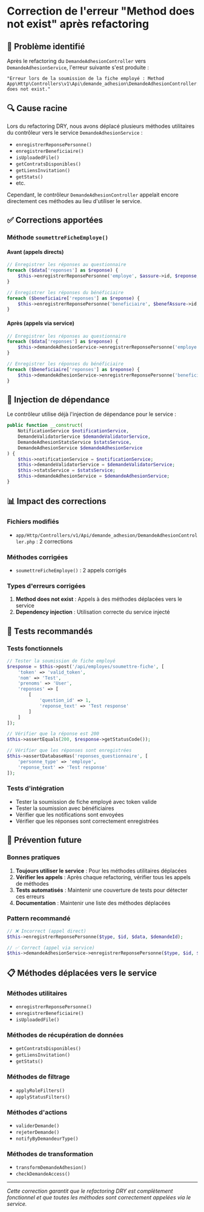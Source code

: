 # Correction de l'erreur "Method does not exist" après refactoring

## 🐛 Problème identifié

Après le refactoring du `DemandeAdhesionController` vers `DemandeAdhesionService`, l'erreur suivante s'est produite :

```
"Erreur lors de la soumission de la fiche employé : Method App\Http\Controllers\v1\Api\demande_adhesion\DemandeAdhesionController::enregistrerReponsePersonne does not exist."
```

## 🔍 Cause racine

Lors du refactoring DRY, nous avons déplacé plusieurs méthodes utilitaires du contrôleur vers le service `DemandeAdhesionService` :

- `enregistrerReponsePersonne()`
- `enregistrerBeneficiaire()`
- `isUploadedFile()`
- `getContratsDisponibles()`
- `getLiensInvitation()`
- `getStats()`
- etc.

Cependant, le contrôleur `DemandeAdhesionController` appelait encore directement ces méthodes au lieu d'utiliser le service.

## ✅ Corrections apportées

### **Méthode `soumettreFicheEmploye()`**

#### **Avant (appels directs)**
```php
// Enregistrer les réponses au questionnaire
foreach ($data['reponses'] as $reponse) {
    $this->enregistrerReponsePersonne('employe', $assure->id, $reponse, null);
}

// Enregistrer les réponses du bénéficiaire
foreach ($beneficiaire['reponses'] as $reponse) {
    $this->enregistrerReponsePersonne('beneficiaire', $benefAssure->id, $reponse, null);
}
```

#### **Après (appels via service)**
```php
// Enregistrer les réponses au questionnaire
foreach ($data['reponses'] as $reponse) {
    $this->demandeAdhesionService->enregistrerReponsePersonne('employe', $assure->id, $reponse, null);
}

// Enregistrer les réponses du bénéficiaire
foreach ($beneficiaire['reponses'] as $reponse) {
    $this->demandeAdhesionService->enregistrerReponsePersonne('beneficiaire', $benefAssure->id, $reponse, null);
}
```

## 🔧 Injection de dépendance

Le contrôleur utilise déjà l'injection de dépendance pour le service :

```php
public function __construct(
    NotificationService $notificationService, 
    DemandeValidatorService $demandeValidatorService,
    DemandeAdhesionStatsService $statsService,
    DemandeAdhesionService $demandeAdhesionService
) {
    $this->notificationService = $notificationService;
    $this->demandeValidatorService = $demandeValidatorService;
    $this->statsService = $statsService;
    $this->demandeAdhesionService = $demandeAdhesionService;
}
```

## 📊 Impact des corrections

### **Fichiers modifiés**
- `app/Http/Controllers/v1/Api/demande_adhesion/DemandeAdhesionController.php` : 2 corrections

### **Méthodes corrigées**
- `soumettreFicheEmploye()` : 2 appels corrigés

### **Types d'erreurs corrigées**
1. **Method does not exist** : Appels à des méthodes déplacées vers le service
2. **Dependency injection** : Utilisation correcte du service injecté

## 🧪 Tests recommandés

### **Tests fonctionnels**
```php
// Tester la soumission de fiche employé
$response = $this->post('/api/employes/soumettre-fiche', [
    'token' => 'valid_token',
    'nom' => 'Test',
    'prenoms' => 'User',
    'reponses' => [
        [
            'question_id' => 1,
            'reponse_text' => 'Test response'
        ]
    ]
]);

// Vérifier que la réponse est 200
$this->assertEquals(200, $response->getStatusCode());

// Vérifier que les réponses sont enregistrées
$this->assertDatabaseHas('reponses_questionnaire', [
    'personne_type' => 'employe',
    'reponse_text' => 'Test response'
]);
```

### **Tests d'intégration**
- Tester la soumission de fiche employé avec token valide
- Tester la soumission avec bénéficiaires
- Vérifier que les notifications sont envoyées
- Vérifier que les réponses sont correctement enregistrées

## 🚀 Prévention future

### **Bonnes pratiques**
1. **Toujours utiliser le service** : Pour les méthodes utilitaires déplacées
2. **Vérifier les appels** : Après chaque refactoring, vérifier tous les appels de méthodes
3. **Tests automatisés** : Maintenir une couverture de tests pour détecter ces erreurs
4. **Documentation** : Maintenir une liste des méthodes déplacées

### **Pattern recommandé**
```php
// ❌ Incorrect (appel direct)
$this->enregistrerReponsePersonne($type, $id, $data, $demandeId);

// ✅ Correct (appel via service)
$this->demandeAdhesionService->enregistrerReponsePersonne($type, $id, $data, $demandeId);
```

## 📋 Méthodes déplacées vers le service

### **Méthodes utilitaires**
- `enregistrerReponsePersonne()`
- `enregistrerBeneficiaire()`
- `isUploadedFile()`

### **Méthodes de récupération de données**
- `getContratsDisponibles()`
- `getLiensInvitation()`
- `getStats()`

### **Méthodes de filtrage**
- `applyRoleFilters()`
- `applyStatusFilters()`

### **Méthodes d'actions**
- `validerDemande()`
- `rejeterDemande()`
- `notifyByDemandeurType()`

### **Méthodes de transformation**
- `transformDemandeAdhesion()`
- `checkDemandeAccess()`

---

*Cette correction garantit que le refactoring DRY est complètement fonctionnel et que toutes les méthodes sont correctement appelées via le service.* 